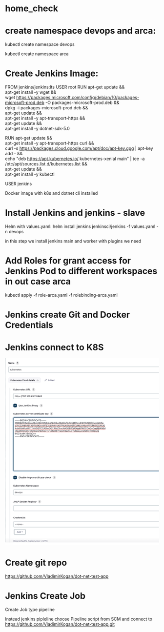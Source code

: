 # home_check

# create namespace devops and arca:

kubectl create namespace devops

kubectl create namespace arca

# Create Jenkins Image:

FROM jenkins/jenkins:lts
USER root
RUN apt-get update && \
    apt-get install -y wget && \
    wget https://packages.microsoft.com/config/debian/10/packages-microsoft-prod.deb -O packages-microsoft-prod.deb && \
    dpkg -i packages-microsoft-prod.deb && \
    apt-get update && \
    apt-get install -y apt-transport-https && \
    apt-get update && \
    apt-get install -y dotnet-sdk-5.0

RUN apt-get update && \
    apt-get install -y apt-transport-https curl && \
    curl -s https://packages.cloud.google.com/apt/doc/apt-key.gpg | apt-key add - && \
    echo "deb https://apt.kubernetes.io/ kubernetes-xenial main" | tee -a /etc/apt/sources.list.d/kubernetes.list && \
    apt-get update && \
    apt-get install -y kubectl

USER jenkins

Docker image with k8s and dotnet cli installed

# Install Jenkins and jenkins - slave
Helm with values.yaml:
helm install jenkins jenkinsci/jenkins -f values.yaml -n devops

in this step we install jenkins main and worker with plugins we need

# Add Roles for grant access for Jenkins Pod to different workspaces in out case arca
kubectl apply -f role-arca.yaml -f rolebinding-arca.yaml


# Jenkins create Git and Docker Credentials

# Jenkins connect to K8S 

![Screenshot](k8sConnect.png)


# Create git repo 
https://github.com/VladimirKogan/dot-net-test-app


# Jenkins Create Job
Create Job type pipeline

Instead jenkins pipleline choose
Pipeline script from SCM and connect to https://github.com/VladimirKogan/dot-net-test-app.git
